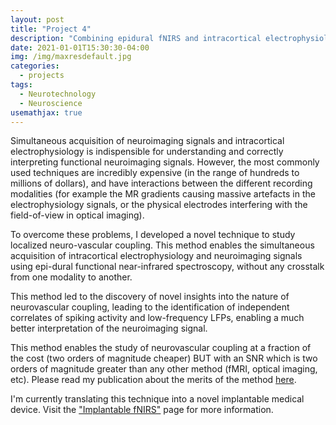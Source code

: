 ```yaml
---
layout: post
title: "Project 4"
description: "Combining epidural fNIRS and intracortical electrophysiology"
date: 2021-01-01T15:30:30-04:00
img: /img/maxresdefault.jpg
categories:
  - projects
tags:
  - Neurotechnology
  - Neuroscience
usemathjax: true
---
```


Simultaneous acquisition of neuroimaging signals and intracortical electrophysiology is indispensible for understanding and correctly interpreting functional neuroimaging signals.
However, the most commonly used techniques are incredibly expensive (in the range of hundreds to millions of dollars), and have interactions between the different recording modalities (for example the MR gradients causing massive artefacts in the electrophysiology signals, or the physical electrodes interfering with the field-of-view in optical imaging).

To overcome these problems, I developed a novel technique to study localized neuro-vascular coupling.
This method enables the simultaneous acquisition of intracortical electrophysiology and neuroimaging signals using epi-dural functional near-infrared spectroscopy, without any crosstalk from one modality to another.

This method led to the discovery of novel insights into the nature of neurovascular coupling, leading to the identification of independent correlates of spiking activity and low-frequency LFPs, enabling a much better interpretation of the neuroimaging signal.

This method enables the study of neurovascular coupling at a fraction of the cost (two orders of magnitude cheaper) BUT with an SNR which is two orders of magnitude greater than any other method (fMRI, optical imaging, etc). Please read my publication about the merits of the method [here](https://www.sciencedirect.com/science/article/pii/S105381191500628X).

I'm currently translating this technique into a novel implantable medical device. Visit the ["Implantable fNIRS"](/portfolio/01_Implantable-fNIRS) page for more information.
